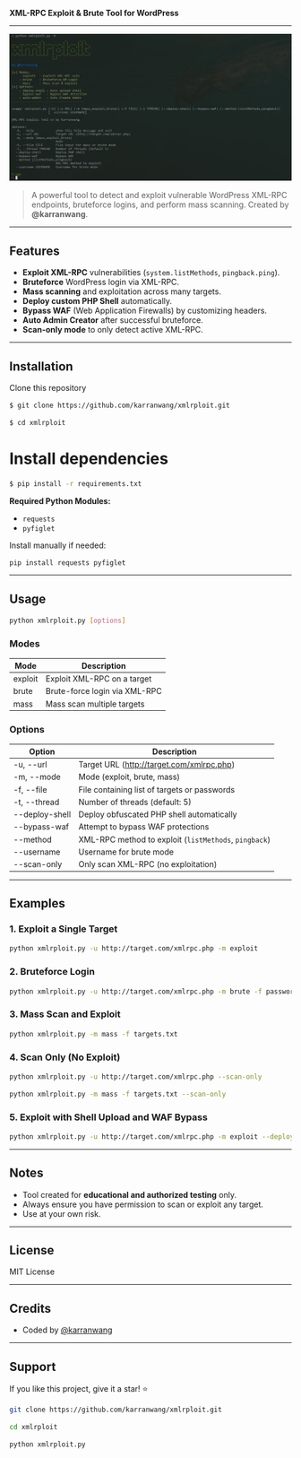 **XML-RPC Exploit & Brute Tool for WordPress**

---

![xmlrploit Banner](logo.jpg)

> A powerful tool to detect and exploit vulnerable WordPress XML-RPC endpoints, bruteforce logins, and perform mass scanning. Created by **@karranwang**.

---

## Features

- **Exploit XML-RPC** vulnerabilities (`system.listMethods`, `pingback.ping`).
- **Bruteforce** WordPress login via XML-RPC.
- **Mass scanning** and exploitation across many targets.
- **Deploy custom PHP Shell** automatically.
- **Bypass WAF** (Web Application Firewalls) by customizing headers.
- **Auto Admin Creator** after successful bruteforce.
- **Scan-only mode** to only detect active XML-RPC.

---

## Installation

Clone this repository

```bash
$ git clone https://github.com/karranwang/xmlrploit.git
```

```bash
$ cd xmlrploit
```

# Install dependencies

```bash
$ pip install -r requirements.txt
```

**Required Python Modules:**

- `requests`
- `pyfiglet`

Install manually if needed:

```bash
pip install requests pyfiglet
```

---

## Usage

```bash
python xmlrploit.py [options]
```

### Modes

| Mode    | Description |
|---------|-------------|
| exploit | Exploit XML-RPC on a target |
| brute   | Brute-force login via XML-RPC |
| mass    | Mass scan multiple targets |

### Options

| Option          | Description |
|-----------------|-------------|
| -u, --url       | Target URL (http://target.com/xmlrpc.php) |
| -m, --mode      | Mode (exploit, brute, mass) |
| -f, --file      | File containing list of targets or passwords |
| -t, --thread    | Number of threads (default: 5) |
| --deploy-shell  | Deploy obfuscated PHP shell automatically |
| --bypass-waf    | Attempt to bypass WAF protections |
| --method        | XML-RPC method to exploit (`listMethods`, `pingback`) |
| --username      | Username for brute mode |
| --scan-only     | Only scan XML-RPC (no exploitation) |

---

## Examples

### 1. Exploit a Single Target

```bash
python xmlrploit.py -u http://target.com/xmlrpc.php -m exploit
```

### 2. Bruteforce Login

```bash
python xmlrploit.py -u http://target.com/xmlrpc.php -m brute -f passwords.txt --username admin
```

### 3. Mass Scan and Exploit

```bash
python xmlrploit.py -m mass -f targets.txt
```

### 4. Scan Only (No Exploit)

```bash
python xmlrploit.py -u http://target.com/xmlrpc.php --scan-only
```

```bash
python xmlrploit.py -m mass -f targets.txt --scan-only
```

### 5. Exploit with Shell Upload and WAF Bypass

```bash
python xmlrploit.py -u http://target.com/xmlrpc.php -m exploit --deploy-shell --bypass-waf
```

---

## Notes

- Tool created for **educational and authorized testing** only.
- Always ensure you have permission to scan or exploit any target.
- Use at your own risk.

---

## License

MIT License

---

## Credits

- Coded by [@karranwang](https://github.com/karranwang)

---

## Support

If you like this project, give it a star! ⭐

```bash
git clone https://github.com/karranwang/xmlrploit.git
```

```bash
cd xmlrploit
```

```bash
python xmlrploit.py
```


